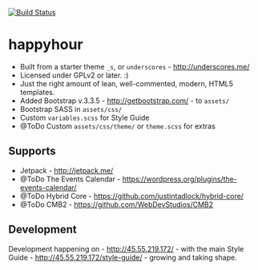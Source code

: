 [![Build Status](https://travis-ci.org/Automattic/_s.svg?branch=master)](https://travis-ci.org/Automattic/_s)

happyhour
===
* Built from a starter theme `_s`, or `underscores` - http://underscores.me/
* Licensed under GPLv2 or later. :)
* Just the right amount of lean, well-commented, modern, HTML5 templates.
* Added Bootstrap v.3.3.5 - http://getbootstrap.com/ - to `assets/`
* Bootstrap SASS in `assets/css/`
* Custom `variables.scss` for Style Guide
* @ToDo Custom `assets/css/theme/` or `theme.scss` for extras

Supports
---------------
* Jetpack - http://jetpack.me/
* @ToDo The Events Calendar - https://wordpress.org/plugins/the-events-calendar/
* @ToDo Hybrid Core - https://github.com/justintadlock/hybrid-core/
* @ToDo CMB2 - https://github.com/WebDevStudios/CMB2

Development
---------------
Development happening on - http://45.55.219.172/ - with the main Style Guide - http://45.55.219.172/style-guide/ - growing and taking shape. 